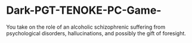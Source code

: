 # Dark-PGT-TENOKE-PC-Game-
You take on the role of an alcoholic schizophrenic suffering from psychological disorders, hallucinations, and possibly the gift of foresight.
